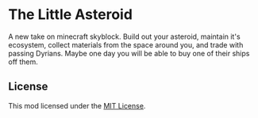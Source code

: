 # The Little Asteroid

A new take on minecraft skyblock. Build out your asteroid, maintain it's ecosystem, collect materials from the space around you, and trade with passing Dyrians. Maybe one day you will be able to buy one of their ships off them.

## License
This mod licensed under the [MIT License](https://opensource.org/license/mit/).